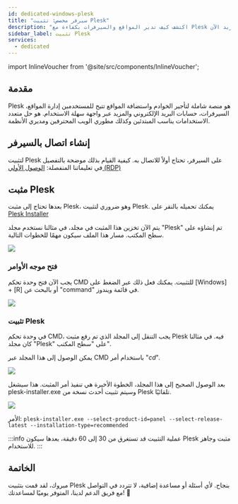 ```yaml
---
id: dedicated-windows-plesk
title: "سيرفر مخصص: تثبيت Plesk"
description: "اكتشف كيف تدير المواقع والسيرفرات بكفاءة مع Plesk للمبتدئين والمحترفين → تعلّم المزيد الآن"
sidebar_label: تثبيت Plesk
services:
  - dedicated
---
```


import InlineVoucher from '@site/src/components/InlineVoucher';

## مقدمة

Plesk هو منصة شاملة لتأجير الخوادم واستضافة المواقع تتيح للمستخدمين إدارة المواقع، السيرفرات، حسابات البريد الإلكتروني والمزيد عبر واجهة سهلة الاستخدام. هو حل متعدد الاستخدامات يناسب المبتدئين وكذلك مطوري الويب المحترفين ومديري الأنظمة.

<InlineVoucher />

## إنشاء اتصال بالسيرفر

لتثبيت Plesk على السيرفر، تحتاج أولاً للاتصال به. كيفية القيام بذلك موضحة بالتفصيل في تعليماتنا المنفصلة: [الوصول الأولي (RDP)](vserver-windows-userdp.md)

## مثبت Plesk

بعدها تحتاج إلى مثبت Plesk، وهو ضروري لتثبيت Plesk. يمكنك تحميله بالنقر على [Plesk Installer](https://installer-win.plesk.com/plesk-installer.exe)

يتم الآن تخزين هذا المثبت في مجلد، في مثالنا نستخدم مجلد "Plesk" تم إنشاؤه على سطح المكتب. مسار هذا الملف سيكون مهمًا للخطوات التالية.

![](https://screensaver01.zap-hosting.com/index.php/s/qpQK28F3oPezWR8/preview)

### فتح موجه الأوامر

يجب الآن فتح وحدة تحكم CMD للتثبيت.
يمكنك فعل ذلك عبر الضغط على [Windows] + [R] أو بالبحث عن "command" في قائمة ويندوز.

![](https://screensaver01.zap-hosting.com/index.php/s/ZHCiRtYrFK43Xbn/preview)

### تثبيت Plesk

في وحدة تحكم CMD، يجب التنقل إلى المجلد الذي تم رفع مثبت Plesk فيه. في مثالنا كان مجلد "Plesk" على "سطح المكتب".

يمكن الوصول إلى هذا المجلد عبر CMD باستخدام أمر "*cd*".

![](https://screensaver01.zap-hosting.com/index.php/s/sCCpiogDGsrGN9F/preview)

بعد الوصول الصحيح إلى هذا المجلد، الخطوة الأخيرة هي تنفيذ أمر المثبت. هذا سيشغل plesk-installer.exe وسيتم تثبيت أحدث نسخة من Plesk تلقائيًا.

![](https://screensaver01.zap-hosting.com/index.php/s/TKrkZagQr4CC7Hr/preview)

الأمر: `plesk-installer.exe --select-product-id=panel --select-release-latest --installation-type=recommended`

:::info
عملية التثبيت قد تستغرق من 30 إلى 60 دقيقة، بعدها سيكون Plesk مثبت وجاهز للاستخدام.
:::

## الخاتمة

مبروك، لقد قمت بتثبيت Plesk بنجاح. لأي أسئلة أو مساعدة إضافية، لا تتردد في التواصل مع فريق الدعم لدينا، المتوفر يوميًا لمساعدتك! 🙂

<InlineVoucher />